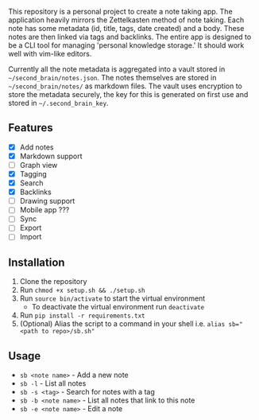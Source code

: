 This repository is a personal project to create a note taking app.
The application heavily mirrors the Zettelkasten method of note taking. 
Each note has some metadata (id, title, tags, date created) and a body.
These notes are then linked via tags and backlinks. The entire app is designed
to be a CLI tool for managing 'personal knowledge storage.' It should work well
with vim-like editors.

Currently all the note metadata is aggregated into a vault stored in
`~/second_brain/notes.json`. The notes themselves are stored in 
`~/second_brain/notes/` as markdown files. The vault uses encryption to store 
the metadata securely, the key for this is generated on first use and stored in 
`~/.second_brain_key`.

## Features
- [X] Add notes
- [X] Markdown support
- [ ] Graph view
- [X] Tagging
- [X] Search
- [X] Backlinks
- [ ] Drawing support
- [ ] Mobile app ???
- [ ] Sync 
- [ ] Export 
- [ ] Import 

## Installation
1. Clone the repository
2. Run `chmod +x setup.sh && ./setup.sh`
3. Run `source bin/activate` to start the virtual environment
    - To deactivate the virtual environment run `deactivate`
4. Run `pip install -r requirements.txt`
5. (Optional) Alias the script to a command in your shell i.e.
    `alias sb="<path to repo>/sb.sh"`

## Usage
- `sb <note name>` - Add a new note
- `sb -l` - List all notes
- `sb -s <tag>` - Search for notes with a tag 
- `sb -b <note name>` - List all notes that link to this note 
- `sb -e <note name>` - Edit a note


